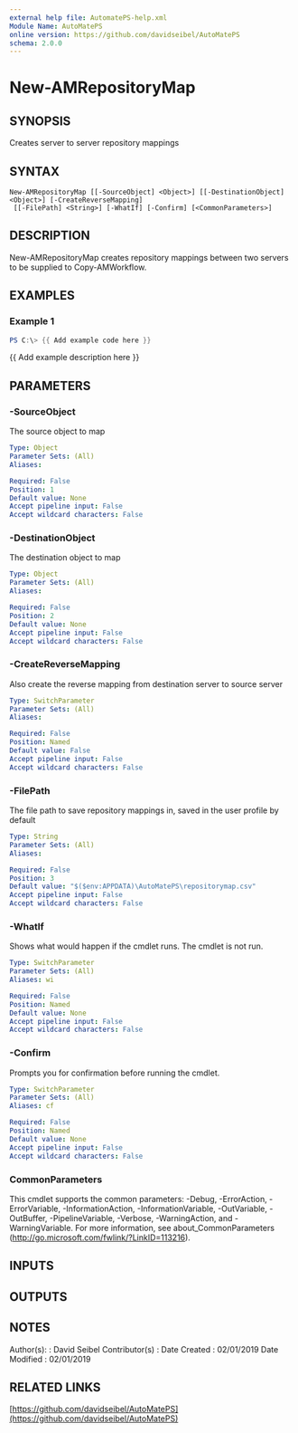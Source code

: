 ```yaml
---
external help file: AutomatePS-help.xml
Module Name: AutoMatePS
online version: https://github.com/davidseibel/AutoMatePS
schema: 2.0.0
---
```


# New-AMRepositoryMap

## SYNOPSIS
Creates server to server repository mappings

## SYNTAX

```
New-AMRepositoryMap [[-SourceObject] <Object>] [[-DestinationObject] <Object>] [-CreateReverseMapping]
 [[-FilePath] <String>] [-WhatIf] [-Confirm] [<CommonParameters>]
```

## DESCRIPTION
New-AMRepositoryMap creates repository mappings between two servers to be supplied to Copy-AMWorkflow.

## EXAMPLES

### Example 1
```powershell
PS C:\> {{ Add example code here }}
```

{{ Add example description here }}

## PARAMETERS

### -SourceObject
The source object to map

```yaml
Type: Object
Parameter Sets: (All)
Aliases:

Required: False
Position: 1
Default value: None
Accept pipeline input: False
Accept wildcard characters: False
```

### -DestinationObject
The destination object to map

```yaml
Type: Object
Parameter Sets: (All)
Aliases:

Required: False
Position: 2
Default value: None
Accept pipeline input: False
Accept wildcard characters: False
```

### -CreateReverseMapping
Also create the reverse mapping from destination server to source server

```yaml
Type: SwitchParameter
Parameter Sets: (All)
Aliases:

Required: False
Position: Named
Default value: False
Accept pipeline input: False
Accept wildcard characters: False
```

### -FilePath
The file path to save repository mappings in, saved in the user profile by default

```yaml
Type: String
Parameter Sets: (All)
Aliases:

Required: False
Position: 3
Default value: "$($env:APPDATA)\AutoMatePS\repositorymap.csv"
Accept pipeline input: False
Accept wildcard characters: False
```

### -WhatIf
Shows what would happen if the cmdlet runs.
The cmdlet is not run.

```yaml
Type: SwitchParameter
Parameter Sets: (All)
Aliases: wi

Required: False
Position: Named
Default value: None
Accept pipeline input: False
Accept wildcard characters: False
```

### -Confirm
Prompts you for confirmation before running the cmdlet.

```yaml
Type: SwitchParameter
Parameter Sets: (All)
Aliases: cf

Required: False
Position: Named
Default value: None
Accept pipeline input: False
Accept wildcard characters: False
```

### CommonParameters
This cmdlet supports the common parameters: -Debug, -ErrorAction, -ErrorVariable, -InformationAction, -InformationVariable, -OutVariable, -OutBuffer, -PipelineVariable, -Verbose, -WarningAction, and -WarningVariable.
For more information, see about_CommonParameters (http://go.microsoft.com/fwlink/?LinkID=113216).

## INPUTS

## OUTPUTS

## NOTES
Author(s):     : David Seibel
Contributor(s) :
Date Created   : 02/01/2019
Date Modified  : 02/01/2019

## RELATED LINKS

[https://github.com/davidseibel/AutoMatePS](https://github.com/davidseibel/AutoMatePS)

